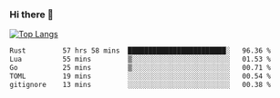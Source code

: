 ### Hi there 👋

<!--
**3Xpl0it3r/3Xpl0it3r** is a ✨ _special_ ✨ repository because its `README.md` (this file) appears on your GitHub profile.

Here are some ideas to get you started:

- 🔭 I’m currently working on ...
- 🌱 I’m currently learning ...
- 👯 I’m looking to collaborate on ...
- 🤔 I’m looking for help with ...
- 💬 Ask me about ...
- 📫 How to reach me: ...
- 😄 Pronouns: ...
- ⚡ Fun fact: ...
-->


[![Top Langs](https://github-readme-stats.vercel.app/api/top-langs/?username=3Xpl0it3r&layout=compact)](https://github.com/3Xpl0it3r/3Xpl0it3r)

<!--START_SECTION:waka-->

```txt
Rust         57 hrs 58 mins  ████████████████████████░   96.36 %
Lua          55 mins         ▒░░░░░░░░░░░░░░░░░░░░░░░░   01.53 %
Go           25 mins         ▒░░░░░░░░░░░░░░░░░░░░░░░░   00.71 %
TOML         19 mins         ░░░░░░░░░░░░░░░░░░░░░░░░░   00.54 %
gitignore    13 mins         ░░░░░░░░░░░░░░░░░░░░░░░░░   00.38 %
```

<!--END_SECTION:waka-->
